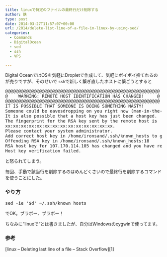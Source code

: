 ```yaml
---
title: linuxで特定のファイルの最終行だけ削除する
author: 鉄
type: post
date: 2014-03-27T11:57:07+00:00
url: /2014/delete-list-line-of-a-file-in-linux-by-using-sed/
categories:
  - Commands
  - DigitalOcean
  - sed
  - ssh
  - VPS

---
```

Digital OceanではOSを気軽にDropletで作成して、気軽にポイポイ捨てれるのが売りですが、そのせいで `ssh`で新しく繋ぎ直したホストに繋ごうとすると

<pre class="lang:default decode:true " >@@@@@@@@@@@@@@@@@@@@@@@@@@@@@@@@@@@@@@@@@@@@@@@@@@@@@@@@@@@
@    WARNING: REMOTE HOST IDENTIFICATION HAS CHANGED!     @
@@@@@@@@@@@@@@@@@@@@@@@@@@@@@@@@@@@@@@@@@@@@@@@@@@@@@@@@@@@
IT IS POSSIBLE THAT SOMEONE IS DOING SOMETHING NASTY!
Someone could be eavesdropping on you right now (man-in-the-middle attack)!
It is also possible that a host key has just been changed.
The fingerprint for the RSA key sent by the remote host is
xx:xx:xx:xx:xx:xx:xx:xx:xx:xx:xx:xx:xx:xx.
Please contact your system administrator.
Add correct host key in /home/ironsand/.ssh/known_hosts to get rid of this message.
Offending RSA key in /home/ironsand/.ssh/known_hosts:18
RSA host key for 107.170.114.105 has changed and you have requested strict checking.
Host key verification failed.</pre>

と怒られてしまう。

毎回、手動で該当行を削除するのはめんどくさいので最終行を削除するコマンドを使うことにした。

### やり方

<pre class="lang:sh decode:true " >sed -ie '$d' ~/.ssh/known_hosts</pre>

でOK。ブラボー、ブラボー！

ちなみに&#8221;linuxで&#8221;とは書きましたが、自分はWindowsのcygwinで使ってます。

### 参考

[linux &#8211; Deleting last line of a file &#8211; Stack Overflow][1]

